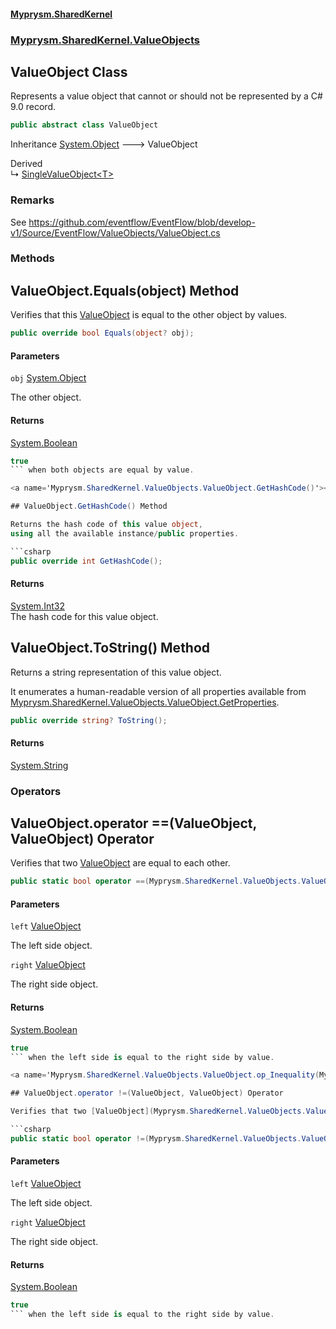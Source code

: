 #### [Myprysm.SharedKernel](index.md 'index')
### [Myprysm.SharedKernel.ValueObjects](index.md#Myprysm.SharedKernel.ValueObjects 'Myprysm.SharedKernel.ValueObjects')

## ValueObject Class

Represents a value object that cannot or should not be represented by a C# 9.0 record.

```csharp
public abstract class ValueObject
```

Inheritance [System.Object](https://docs.microsoft.com/en-us/dotnet/api/System.Object 'System.Object') &#129106; ValueObject

Derived  
&#8627; [SingleValueObject&lt;T&gt;](Myprysm.SharedKernel.ValueObjects.SingleValueObject_T_.md 'Myprysm.SharedKernel.ValueObjects.SingleValueObject<T>')

### Remarks
See https://github.com/eventflow/EventFlow/blob/develop-v1/Source/EventFlow/ValueObjects/ValueObject.cs
### Methods

<a name='Myprysm.SharedKernel.ValueObjects.ValueObject.Equals(object)'></a>

## ValueObject.Equals(object) Method

Verifies that this [ValueObject](Myprysm.SharedKernel.ValueObjects.ValueObject.md 'Myprysm.SharedKernel.ValueObjects.ValueObject') is equal to the other object by values.

```csharp
public override bool Equals(object? obj);
```
#### Parameters

<a name='Myprysm.SharedKernel.ValueObjects.ValueObject.Equals(object).obj'></a>

`obj` [System.Object](https://docs.microsoft.com/en-us/dotnet/api/System.Object 'System.Object')

The other object.

#### Returns
[System.Boolean](https://docs.microsoft.com/en-us/dotnet/api/System.Boolean 'System.Boolean')  
  
```csharp  
true  
``` when both objects are equal by value.

<a name='Myprysm.SharedKernel.ValueObjects.ValueObject.GetHashCode()'></a>

## ValueObject.GetHashCode() Method

Returns the hash code of this value object,  
using all the available instance/public properties.

```csharp
public override int GetHashCode();
```

#### Returns
[System.Int32](https://docs.microsoft.com/en-us/dotnet/api/System.Int32 'System.Int32')  
The hash code for this value object.

<a name='Myprysm.SharedKernel.ValueObjects.ValueObject.ToString()'></a>

## ValueObject.ToString() Method

Returns a string representation of this value object.  
  
It enumerates a human-readable version of all properties available from [Myprysm.SharedKernel.ValueObjects.ValueObject.GetProperties](https://docs.microsoft.com/en-us/dotnet/api/Myprysm.SharedKernel.ValueObjects.ValueObject.GetProperties 'Myprysm.SharedKernel.ValueObjects.ValueObject.GetProperties').

```csharp
public override string? ToString();
```

#### Returns
[System.String](https://docs.microsoft.com/en-us/dotnet/api/System.String 'System.String')
### Operators

<a name='Myprysm.SharedKernel.ValueObjects.ValueObject.op_Equality(Myprysm.SharedKernel.ValueObjects.ValueObject,Myprysm.SharedKernel.ValueObjects.ValueObject)'></a>

## ValueObject.operator ==(ValueObject, ValueObject) Operator

Verifies that two [ValueObject](Myprysm.SharedKernel.ValueObjects.ValueObject.md 'Myprysm.SharedKernel.ValueObjects.ValueObject') are equal to each other.

```csharp
public static bool operator ==(Myprysm.SharedKernel.ValueObjects.ValueObject? left, Myprysm.SharedKernel.ValueObjects.ValueObject? right);
```
#### Parameters

<a name='Myprysm.SharedKernel.ValueObjects.ValueObject.op_Equality(Myprysm.SharedKernel.ValueObjects.ValueObject,Myprysm.SharedKernel.ValueObjects.ValueObject).left'></a>

`left` [ValueObject](Myprysm.SharedKernel.ValueObjects.ValueObject.md 'Myprysm.SharedKernel.ValueObjects.ValueObject')

The left side object.

<a name='Myprysm.SharedKernel.ValueObjects.ValueObject.op_Equality(Myprysm.SharedKernel.ValueObjects.ValueObject,Myprysm.SharedKernel.ValueObjects.ValueObject).right'></a>

`right` [ValueObject](Myprysm.SharedKernel.ValueObjects.ValueObject.md 'Myprysm.SharedKernel.ValueObjects.ValueObject')

The right side object.

#### Returns
[System.Boolean](https://docs.microsoft.com/en-us/dotnet/api/System.Boolean 'System.Boolean')  
  
```csharp  
true  
``` when the left side is equal to the right side by value.

<a name='Myprysm.SharedKernel.ValueObjects.ValueObject.op_Inequality(Myprysm.SharedKernel.ValueObjects.ValueObject,Myprysm.SharedKernel.ValueObjects.ValueObject)'></a>

## ValueObject.operator !=(ValueObject, ValueObject) Operator

Verifies that two [ValueObject](Myprysm.SharedKernel.ValueObjects.ValueObject.md 'Myprysm.SharedKernel.ValueObjects.ValueObject') are different from each other.

```csharp
public static bool operator !=(Myprysm.SharedKernel.ValueObjects.ValueObject? left, Myprysm.SharedKernel.ValueObjects.ValueObject? right);
```
#### Parameters

<a name='Myprysm.SharedKernel.ValueObjects.ValueObject.op_Inequality(Myprysm.SharedKernel.ValueObjects.ValueObject,Myprysm.SharedKernel.ValueObjects.ValueObject).left'></a>

`left` [ValueObject](Myprysm.SharedKernel.ValueObjects.ValueObject.md 'Myprysm.SharedKernel.ValueObjects.ValueObject')

The left side object.

<a name='Myprysm.SharedKernel.ValueObjects.ValueObject.op_Inequality(Myprysm.SharedKernel.ValueObjects.ValueObject,Myprysm.SharedKernel.ValueObjects.ValueObject).right'></a>

`right` [ValueObject](Myprysm.SharedKernel.ValueObjects.ValueObject.md 'Myprysm.SharedKernel.ValueObjects.ValueObject')

The right side object.

#### Returns
[System.Boolean](https://docs.microsoft.com/en-us/dotnet/api/System.Boolean 'System.Boolean')  
  
```csharp  
true  
``` when the left side is equal to the right side by value.